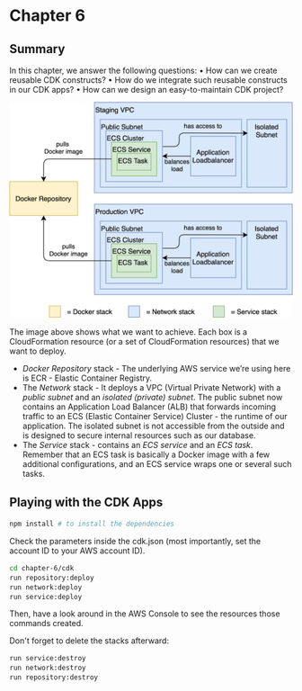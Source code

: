# Chapter 6

## Summary

In this chapter, we answer the following questions:
• How can we create reusable CDK constructs?
• How do we integrate such reusable constructs in our CDK apps?
• How can we design an easy-to-maintain CDK project?

![1685569539412](image/README/1685569539412.png)

The image above shows what we want to achieve. Each box is a CloudFormation resource (or a set of CloudFormation resources) that we want to deploy.

* *Docker Repository* stack - The underlying AWS service we’re using here is ECR - Elastic Container Registry.
* The *Network* stack - It deploys a VPC (Virtual Private Network) with a *public subnet* and an *isolated (private) subnet*. The public subnet now contains an Application Load Balancer (ALB) that forwards incoming traffic to an ECS (Elastic Container Service) Cluster - the runtime of our application. The isolated subnet is not accessible from the outside and is designed to secure internal resources such as our database.
* The *Service* stack - contains an *ECS service* and an *ECS task*. Remember that an ECS task is basically a Docker image with a few additional configurations, and an ECS service wraps one or several such tasks.

## Playing with the CDK Apps

```bash
npm install # to install the dependencies
```

Check the parameters inside the cdk.json (most importantly, set the account ID to your AWS account ID).

```bash
cd chapter-6/cdk
run repository:deploy 
run network:deploy 
run service:deploy
```

Then, have a look around in the AWS Console to see the resources those
commands created.

Don't forget to delete the stacks afterward:

```bash
run service:destroy
run network:destroy
run repository:destroy
```
